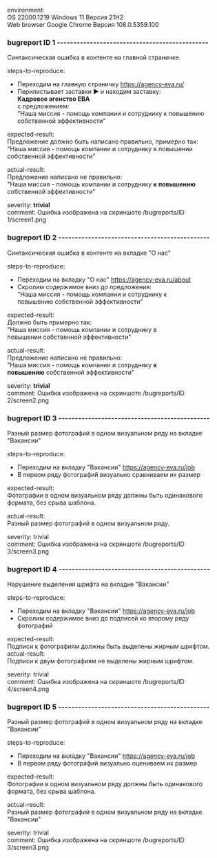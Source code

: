 

environment:   
    OS 22000.1219 Windows 11 Версия 21H2   
    Web browser Google Chrome Версия 108.0.5359.100
    
### bugreport ID 1 ----------------------------------------------
    
Синтаксическая ошибка в контенте на главной страничке.    
    
steps-to-reproduce:
  - Переходим на главную страничку https://agency-eva.ru/
  - Перилистывает заставки ▶️ и находим заставку:</br> __Кадровое агенство ЕВА__ </br>с предложением: </br> "Наша миссия - помощь компании и сотруднику  к повышению </br> собственной эффективности"
 
expected-result:</br>
Предложение должно быть написано правильно, примерно так: </br> "Наша миссия - помощь компании и сотруднику  в повышении </br> собственной эффективности"
    
actual-result:</br>
Предложение написано не правильно: </br> "Наша миссия - помощь компании и сотруднику  __к повышению__ </br> собственной эффективности"

severity: __trivial__  
comment: Ошибка изображена на скриншоте /bugreports/ID 1/screen1.png
  
    
### bugreport ID 2 ----------------------------------------------
    
Синтаксическая ошибка в контенте на вкладке "О нас"  
    
steps-to-reproduce:
  - Переходим на вкладку "О нас" https://agency-eva.ru/about
  - Скролим содержимое вниз до предложения: </br> "Наша миссия - помощь компании и сотруднику  к  </br> повышению собственной эффективности"
 
expected-result:</br>
Должно быть примерно так: </br> "Наша миссия - помощь компании и сотруднику  в  </br> повышении собственной эффективности"
    
actual-result:</br>
Предложение написано не правильно: </br> "Наша миссия - помощь компании и сотруднику  __к__ </br> __повышению__  собственной эффективности"
    
severity: __trivial__  
comment: Ошибка изображена на скриншоте /bugreports/ID 2/screen2.png
  
### bugreport ID 3 ----------------------------------------------

Разный размер фотографий в одном визуальном ряду на вкладке "Вакансии"

steps-to-reproduce:

  - Переходим на вкладку "Вакансии" https://agency-eva.ru/job
  - В первом ряду фотографий визуально сравниваем их размер

expected-result:</br>
Фотографии в одном визуальном ряду должны быть одинакового формата, без срыва шаблона.

actual-result:</br>
Разный размер фотографий в одном визуальном ряду.

severity: trivial</br>
comment: Ошибка изображена на скриншоте /bugreports/ID 3/screen3.png

### bugreport ID 4 ----------------------------------------------

Нарушение выделения шрифта на вкладке "Вакансии"

steps-to-reproduce:

  - Переходим на вкладку "Вакансии" https://agency-eva.ru/job
  - Скролим содержимое вниз до подписей ко второму ряду фотографий

expected-result:</br>
Подписи к фотографиям должны быть выделены жирным шрифтом.
actual-result:</br>
Подписи к двум фотографиям не выделены жирным шрифтом.

severity: trivial</br>
comment: Ошибка изображена на скриншоте /bugreports/ID 4/screen4.png

### bugreport ID 5 ----------------------------------------------

Разный размер фотографий в одном визуальном ряду на вкладке "Вакансии"

steps-to-reproduce:

  - Переходим на вкладку "Вакансии" https://agency-eva.ru/job
  - В первом ряду фотографий визуально оцениваем их размер

expected-result:</br>
Фотографии в одном визуальном ряду должны быть одинакового формата, без срыва шаблона.

actual-result:</br>
Разный размер фотографий в одном визуальном ряду на вкладке "Вакансии"

severity: trivial</br>
comment: Ошибка изображена на скриншоте /bugreports/ID 3/screen3.png


